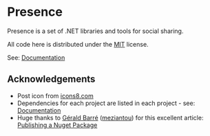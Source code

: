 # Presence

Presence is a set of .NET libraries and tools for social sharing.

All code here is distributed under the [MIT](https://github.com/instantiator/presence/blob/main/LICENSE) license.

See: [Documentation](https://instantiator.dev/presence)

## Acknowledgements

* Post icon from [icons8.com](https://icons8.com)
* Dependencies for each project are listed in each project - see: [Documentation](https://instantiator.dev/presence)
* Huge thanks to [Gérald Barré](https://bsky.app/profile/meziantou.net) ([meziantou](https://github.com/meziantou)) for this excellent article: [Publishing a Nuget Package](https://www.meziantou.net/publishing-a-nuget-package-following-best-practices-using-github.htm)